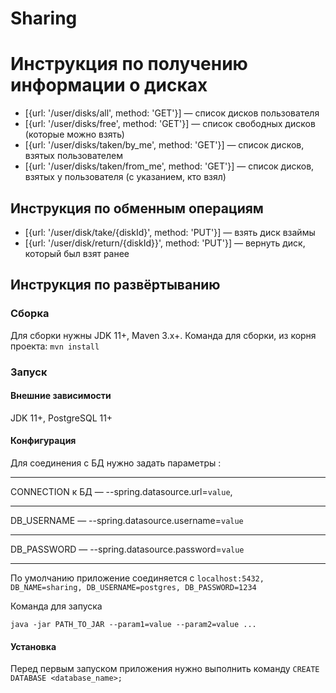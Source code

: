 # Sharing

# Инструкция по получению информации о дисках

+ [{url: '/user/disks/all', method: 'GET'}] — список дисков пользователя
+ [{url: '/user/disks/free', method: 'GET'}] — список свободных дисков (которые можно взять)
+ [{url: '/user/disks/taken/by_me', method: 'GET'}] — список дисков, взятых пользователем
+ [{url: '/user/disks/taken/from_me', method: 'GET'}] — список дисков, взятых у пользователя (с указанием, кто взял)

## Инструкция по обменным операциям

+ [{url: '/user/disk/take/{diskId}', method: 'PUT'}] — взять диск взаймы
+ [{url: '/user/disk/return/{diskId}}', method: 'PUT'}] — вернуть диск, который был взят ранее

## Инструкция по развёртыванию

### Сборка
Для сборки нужны JDK 11+, Maven 3.x+.
Команда для сборки, из корня проекта: `mvn install`

### Запуск

#### Внешние зависимости

JDK 11+,
PostgreSQL 11+

#### Конфигурация

Для соединения с БД нужно задать параметры :

***
CONNECTION к БД — --spring.datasource.url=`value`,
***
DB_USERNAME — --spring.datasource.username=`value`
***
DB_PASSWORD — --spring.datasource.password=`value`
***

По умолчанию приложение соединяется с `localhost:5432, DB_NAME=sharing, DB_USERNAME=postgres, DB_PASSWORD=1234`

Команда для запуска

`java -jar PATH_TO_JAR --param1=value --param2=value ...`

#### Установка
Перед первым запуском приложения нужно выполнить команду `CREATE DATABASE <database_name>;`
